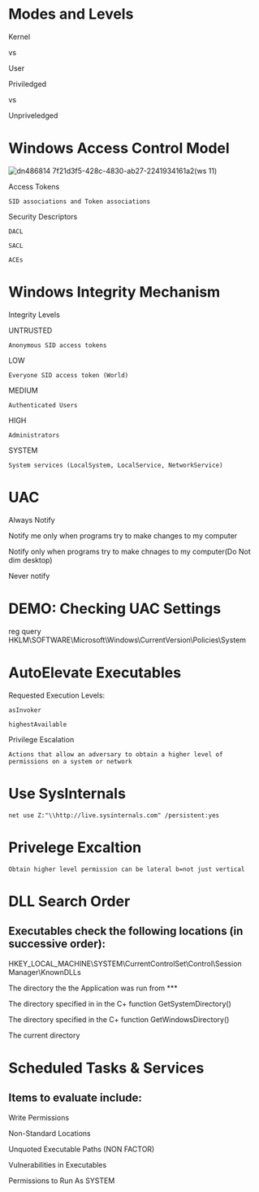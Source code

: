 # Modes and Levels

Kernel

vs

User


Priviledged 

vs

Unpriveledged

# Windows Access Control Model

![dn486814 7f21d3f5-428c-4830-ab27-2241934161a2(ws 11)](https://github.com/user-attachments/assets/496b7c47-411b-43f5-9c5c-dfb44053e1c7)


Access Tokens

    SID associations and Token associations

Security Descriptors

    DACL

    SACL

    ACEs

# Windows Integrity Mechanism
Integrity Levels

UNTRUSTED

	Anonymous SID access tokens

LOW

	Everyone SID access token (World)

MEDIUM

	Authenticated Users

HIGH

	Administrators

SYSTEM

	System services (LocalSystem, LocalService, NetworkService)


 # UAC

 Always Notify

 Notify me only when programs try to make changes to my computer

 Notify only when programs try to make chnages to my computer(Do Not dim desktop)

 Never notify

# DEMO: Checking UAC Settings

reg query HKLM\SOFTWARE\Microsoft\Windows\CurrentVersion\Policies\System


# AutoElevate Executables

Requested Execution Levels:

	asInvoker

	highestAvailable

Privilege Escalation
	
 	Actions that allow an adversary to obtain a higher level of permissions on a system or network

# Use SysInternals

	net use Z:"\\http://live.sysinternals.com" /persistent:yes

 # Privelege Excaltion

 	Obtain higher level permission can be lateral b=not just vertical

# DLL Search Order
## Executables check the following locations (in successive order):

HKEY_LOCAL_MACHINE\SYSTEM\CurrentControlSet\Control\Session Manager\KnownDLLs

The directory the the Application was run from ***

The directory specified in in the C+ function GetSystemDirectory()

The directory specified in the C+ function GetWindowsDirectory()

The current directory


 #  Scheduled Tasks & Services
## Items to evaluate include:

Write Permissions

Non-Standard Locations

Unquoted Executable Paths (NON FACTOR)

Vulnerabilities in Executables

Permissions to Run As SYSTEM




